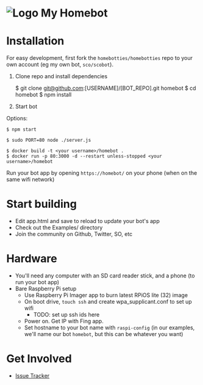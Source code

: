 # ![Logo](https://homebotties.com/logo.svg) My Homebot


# Installation

For easy development, first fork the `homebotties/homebotties` repo to your own account (eg my own bot, `sco/scobot`).

1. Clone repo and install dependencies

    $ git clone git@github.com:[USERNAME]/[BOT_REPO].git homebot
    $ cd homebot
    $ npm install

2. Start bot

Options:

    $ npm start 

    $ sudo PORT=80 node ./server.js

    $ docker build -t <your username>/homebot .
    $ docker run -p 80:3000 -d --restart unless-stopped <your username>/homebot

Run your bot app by opening `https://homebot/` on your phone (when on the same wifi network)


# Start building

- Edit app.html and save to reload to update your bot's app
- Check out the Examples/ directory
- Join the community on Github, Twitter, SO, etc


# Hardware

- You'll need any computer with an SD card reader stick, and a phone (to run your bot app)
- Bare Raspberry Pi setup
  - Use Raspberry Pi Imager app to burn latest RPiOS lite (32) image
  - On boot drive, `touch ssh` and create wpa_supplicant.conf to set up wifi
    - TODO: set up ssh ids here
  - Power on. Get IP with Fing app.
  - Set hostname to your bot name with `raspi-config` (in our examples, we'll name our bot `homebot`, but this can be whatever you want)


# Get Involved
- [Issue Tracker](https://github.com/homebotties/homebotties/issues)
